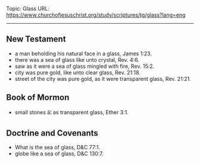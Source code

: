 Topic: Glass
URL: https://www.churchofjesuschrist.org/study/scriptures/tg/glass?lang=eng

---

## New Testament

- a man beholding his natural face in a glass, James 1:23.
- there was a sea of glass like unto crystal, Rev. 4:6.
- saw as it were a sea of glass mingled with fire, Rev. 15:2.
- city was pure gold, like unto clear glass, Rev. 21:18.
- street of the city was pure gold, as it were transparent glass, Rev. 21:21.

## Book of Mormon

- small stones â¦ as transparent glass, Ether 3:1.

## Doctrine and Covenants

- What is the sea of glass, D&C 77:1.
- globe like a sea of glass, D&C 130:7.


